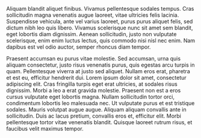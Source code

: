 ---
---

Aliquam blandit aliquet finibus. Vivamus pellentesque sodales tempus. Cras sollicitudin magna venenatis augue laoreet, vitae ultricies felis lacinia. Suspendisse vehicula, ante vel varius laoreet, purus purus aliquet felis, sed dictum nibh leo quis libero. Vivamus scelerisque nunc sit amet sem blandit, eget lobortis diam dignissim. Aenean sollicitudin, justo non vulputate scelerisque, enim enim luctus lectus, quis commodo nisi nisl nec enim. Nam dapibus est vel odio auctor, semper rhoncus diam tempor.

Praesent accumsan eu purus vitae molestie. Sed accumsan, urna quis aliquam consectetur, justo risus venenatis purus, quis egestas arcu turpis in quam. Pellentesque viverra at justo sed aliquet. Nullam eros erat, pharetra et est eu, efficitur hendrerit dui. Lorem ipsum dolor sit amet, consectetur adipiscing elit. Cras fringilla turpis eget erat ultricies, at sodales risus dignissim. Morbi a leo a erat gravida molestie. Praesent non est a eros cursus vulputate eget lobortis magna. Nullam sollicitudin tortor orci, condimentum lobortis leo malesuada nec. Ut vulputate purus et est tristique sodales. Mauris volutpat augue augue. Aliquam aliquam convallis ante in sollicitudin. Duis ac lacus pretium, convallis eros et, efficitur elit. Morbi pellentesque tortor vitae venenatis blandit. Quisque laoreet rutrum risus, et faucibus velit maximus tempor.
